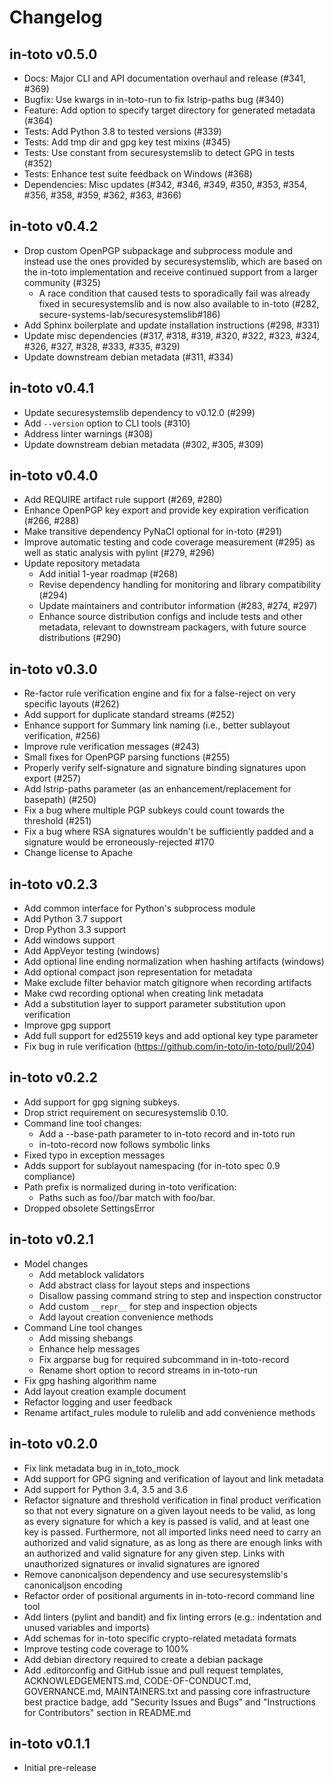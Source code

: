 # Changelog

## in-toto v0.5.0

* Docs: Major CLI and API documentation overhaul and release (#341, #369)
* Bugfix: Use kwargs in in-toto-run to fix lstrip-paths bug (#340)
* Feature: Add option to specify target directory for generated metadata (#364)
* Tests: Add Python 3.8 to tested versions (#339)
* Tests: Add tmp dir and gpg key test mixins (#345)
* Tests: Use constant from securesystemslib to detect GPG in tests (#352)
* Tests: Enhance test suite feedback on Windows (#368)
* Dependencies: Misc updates (#342, #346, #349, #350, #353, #354, #356, #358,
  #359,  #362, #363, #366)

## in-toto v0.4.2

* Drop custom OpenPGP subpackage and subprocess module and instead use the
  ones provided by securesystemslib, which are based on the in-toto
  implementation and receive continued support from a larger community (#325)
  - A race condition that caused tests to sporadically fail was already fixed
    in securesystemslib and is now also available to in-toto (#282,
    secure-systems-lab/securesystemslib#186)
* Add Sphinx boilerplate and update installation instructions (#298, #331)
* Update misc dependencies (#317, #318, #319, #320, #322, #323, #324, #326, #327, #328, #333, #335, #329)
* Update downstream debian metadata (#311, #334)

## in-toto v0.4.1

* Update securesystemslib dependency to v0.12.0 (#299)
* Add `--version` option to CLI tools (#310)
* Address linter warnings (#308)
* Update downstream debian metadata (#302, #305, #309)

## in-toto v0.4.0

* Add REQUIRE artifact rule support (#269, #280)
* Enhance OpenPGP key export and provide key expiration verification (#266, #288)
* Make transitive dependency PyNaCl optional for in-toto (#291)
* Improve automatic testing and code coverage measurement (#295) as well
  as static analysis with pylint (#279, #296)
* Update repository metadata
  - Add initial 1-year roadmap (#268)
  - Revise dependency handling for monitoring and library compatibility (#294)
  - Update maintainers and contributor information (#283, #274, #297)
  - Enhance source distribution configs and include tests and other metadata,
    relevant to downstream packagers, with future source distributions (#290)

## in-toto v0.3.0

* Re-factor rule verification engine and fix for a false-reject on very specific layouts (#262)
* Add support for duplicate standard streams (#252)
* Enhance support for Summary link naming (i.e., better sublayout verification, #256)
* Improve rule verification messages (#243)
* Small fixes for OpenPGP parsing functions (#255)
* Properly verify self-signature and signature binding signatures upon export (#257)
* Add lstrip-paths parameter (as an enhancement/replacement for basepath) (#250)
* Fix a bug where multiple PGP subkeys could count towards the threshold (#251)
* Fix a bug where RSA signatures wouldn't be sufficiently padded and a signature would be erroneously-rejected #170
* Change license to Apache

## in-toto v0.2.3

* Add common interface for Python's subprocess module
* Add Python 3.7 support
* Drop Python 3.3 support
* Add windows support
* Add AppVeyor testing (windows)
* Add optional line ending normalization when hashing artifacts (windows)
* Add optional compact json representation for metadata
* Make exclude filter behavior match gitignore when recording artifacts
* Make cwd recording optional when creating link metadata
* Add a substitution layer to support parameter substitution upon verification
* Improve gpg support
* Add full support for ed25519 keys and add optional key type parameter
* Fix bug in rule verification (https://github.com/in-toto/in-toto/pull/204)


## in-toto v0.2.2

* Add support for gpg signing subkeys.
* Drop strict requirement on securesystemslib 0.10.
* Command line tool changes:
    - Add a --base-path parameter to in-toto record and in-toto run
    - in-toto-record now follows symbolic links
* Fixed typo in exception messages
* Adds support for sublayout namespacing (for in-toto spec 0.9 compliance)
* Path prefix is normalized during in-toto verification:
    - Paths such as foo//bar match with foo/bar.
* Dropped obsolete SettingsError


## in-toto v0.2.1

* Model changes
  - Add metablock validators
  - Add abstract class for layout steps and inspections
  - Disallow passing command string to step and inspection constructor
  - Add custom `__repr__` for step and inspection objects
  - Add layout creation convenience methods
* Command Line tool changes
  - Add missing shebangs
  - Enhance help messages
  - Fix argparse bug for required subcommand in in-toto-record
  - Rename short option to record streams in in-toto-run
* Fix gpg hashing algorithm name
* Add layout creation example document
* Refactor logging and user feedback
* Rename artifact_rules module to rulelib and add convenience methods


## in-toto v0.2.0

* Fix link metadata bug in in_toto_mock
* Add support for GPG signing and verification of layout and link metadata
* Add support for Python 3.4, 3.5 and 3.6
* Refactor signature and threshold verification in final product verification
  so that not every signature on a given layout needs to be valid, as long as
  every signature for which a key is passed is valid, and at least one key is
  passed. Furthermore, not all imported links need need to carry an authorized
  and valid signature, as as long as there are enough links with an authorized
  and valid signature for any given step. Links with unauthorized signatures or
  invalid signatures are ignored
* Remove canonicaljson dependency and use securesystemslib's canonicaljson
  encoding
* Refactor order of positional arguments in in-toto-record command line tool
* Add linters (pylint and bandit) and fix linting errors (e.g.: indentation
  and unused variables and imports)
* Add schemas for in-toto specific crypto-related metadata formats
* Improve testing code coverage to 100%
* Add debian directory required to create a debian package
* Add .editorconfig and GitHub issue and pull request templates,
  ACKNOWLEDGEMENTS.md, CODE-OF-CONDUCT.md, GOVERNANCE.md, MAINTAINERS.txt and
  passing core infrastructure best practice badge, add "Security Issues and
  Bugs" and "Instructions for Contributors" section in README.md


## in-toto v0.1.1
* Initial pre-release
